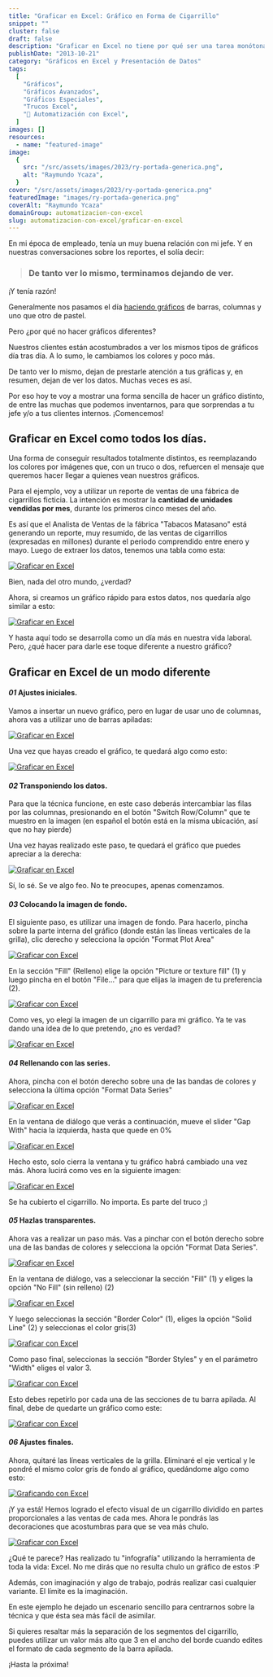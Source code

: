 ```yaml
---
title: "Graficar en Excel: Gráfico en Forma de Cigarrillo"
snippet: ""
cluster: false
draft: false
description: "Graficar en Excel no tiene por qué ser una tarea monótona ya que podemos ejercitar nuestra creatividad en cada gráfico que hagamos. ¡Compruébalo!"
publishDate: "2013-10-21"
category: "Gráficos en Excel y Presentación de Datos"
tags:
  [
    "Gráficos",
    "Gráficos Avanzados",
    "Gráficos Especiales",
    "Trucos Excel",
    "🤖 Automatización con Excel",
  ]
images: []
resources:
  - name: "featured-image"
image:
  {
    src: "/src/assets/images/2023/ry-portada-generica.png",
    alt: "Raymundo Ycaza",
  }
cover: "/src/assets/images/2023/ry-portada-generica.png"
featuredImage: "images/ry-portada-generica.png"
coverAlt: "Raymundo Ycaza"
domainGroup: automatizacion-con-excel
slug: automatizacion-con-excel/graficar-en-excel
---
```


En mi época de empleado, tenía un muy buena relación con mi jefe. Y en nuestras conversaciones sobre los reportes, el solía decir:

> ### De tanto ver lo mismo, terminamos dejando de ver.

¡Y tenía razón!

Generalmente nos pasamos el día [haciendo gráficos](http://raymundoycaza.com/aprendiendo-excel/como-crear-un-grafico-en-excel "Cómo crear un Gráfico en Excel") de barras, columnas y uno que otro de pastel.

Pero ¿por qué no hacer gráficos diferentes?

Nuestros clientes están acostumbrados a ver los mismos tipos de gráficos día tras día. A lo sumo, le cambiamos los colores y poco más.

De tanto ver lo mismo, dejan de prestarle atención a tus gráficas y, en resumen, dejan de ver los datos. Muchas veces es así.

Por eso hoy te voy a mostrar una forma sencilla de hacer un gráfico distinto, de entre las muchas que podemos inventarnos, para que sorprendas a tu jefe y/o a tus clientes internos. ¡Comencemos!

## Graficar en Excel como todos los días.

Una forma de conseguir resultados totalmente distintos, es reemplazando los colores por imágenes que, con un truco o dos, refuercen el mensaje que queremos hacer llegar a quienes vean nuestros gráficos.

Para el ejemplo, voy a utilizar un reporte de ventas de una fábrica de cigarrillos ficticia. La intención es mostrar la **cantidad de unidades vendidas por mes**, durante los primeros cinco meses del año.

Es así que el Analista de Ventas de la fábrica "Tabacos Matasano" está generando un reporte, muy resumido, de las ventas de cigarrillos (expresadas en millones) durante el periodo comprendido entre enero y mayo. Luego de extraer los datos, tenemos una tabla como esta:

[![Graficar en Excel](/src/assets/images/2023/2012120732431.png "Graficar en Excel")](http://raymundoycaza.com/wp-content/uploads/2012120732431.png)

Bien, nada del otro mundo, ¿verdad?

Ahora, si creamos un gráfico rápido para estos datos, nos quedaría algo similar a esto:

[![Graficar en Excel](/src/assets/images/2023/2012120738131.png "Graficar en Excel")](http://raymundoycaza.com/wp-content/uploads/2012120738131.png)

Y hasta aquí todo se desarrolla como un día más en nuestra vida laboral. Pero, ¿qué hacer para darle ese toque diferente a nuestro gráfico?

## Graficar en Excel de un modo diferente

#### _01_ Ajustes iniciales.

Vamos a insertar un nuevo gráfico, pero en lugar de usar uno de columnas, ahora vas a utilizar uno de barras apiladas:

[![Graficar en Excel](/src/assets/images/2023/2012120716131.png "Graficar en Excel")](http://raymundoycaza.com/wp-content/uploads/2012120716131.png)

Una vez que hayas creado el gráfico, te quedará algo como esto:

[![Graficar en Excel](/src/assets/images/2023/2012120745271.png "Graficar en Excel")](http://raymundoycaza.com/wp-content/uploads/2012120745271.png)

#### _02_ Transponiendo los datos.

Para que la técnica funcione, en este caso deberás intercambiar las filas por las columnas, presionando en el botón "Switch Row/Column" que te muestro en la imagen (en español el botón está en la misma ubicación, así que no hay pierde)

Una vez hayas realizado este paso, te quedará el gráfico que puedes apreciar a la derecha:

[![Graficar en Excel](/src/assets/images/2023/2012120750231.png "Graficar en Excel")](http://raymundoycaza.com/wp-content/uploads/2012120750231.png)

Sí, lo sé. Se ve algo feo. No te preocupes, apenas comenzamos.

#### _03_ Colocando la imagen de fondo.

El siguiente paso, es utilizar una imagen de fondo. Para hacerlo, pincha sobre la parte interna del gráfico (donde están las líneas verticales de la grilla), clic derecho y selecciona la opción "Format Plot Area"

[![Graficar con Excel](/src/assets/images/2023/2012120728191.png "Graficar con Excel")](http://raymundoycaza.com/wp-content/uploads/2012120728191.png)

En la sección "Fill" (Relleno) elige la opción "Picture or texture fill" (1) y luego pincha en el botón "File..." para que elijas la imagen de tu preferencia (2).

[![Graficar con Excel](/src/assets/images/2023/2012120730271.png "Graficar con Excel")](http://raymundoycaza.com/wp-content/uploads/2012120730271.png)

Como ves, yo elegí la imagen de un cigarrillo para mi gráfico. Ya te vas dando una idea de lo que pretendo, ¿no es verdad?

[![Graficar en Excel](/src/assets/images/2023/2012120737181.png "Graficar en Excel")](http://raymundoycaza.com/wp-content/uploads/2012120737181.png)

#### _04_ Rellenando con las series.

Ahora, pincha con el botón derecho sobre una de las bandas de colores y selecciona la última opción "Format Data Series"

[![Graficar en Excel](/src/assets/images/2023/2012120721401.png "Graficar en Excel")](http://raymundoycaza.com/wp-content/uploads/2012120721401.png)

En la ventana de diálogo que verás a continuación, mueve el slider "Gap With" hacia la izquierda, hasta que quede en 0%

[![Graficar en Excel](/src/assets/images/2023/2012120723532.png "Graficar en Excel")](http://raymundoycaza.com/wp-content/uploads/2012120723532.png)

Hecho esto, solo cierra la ventana y tu gráfico habrá cambiado una vez más. Ahora lucirá como ves en la siguiente imagen:

[![Graficar en Excel](/src/assets/images/2023/2012120726501.png "Graficar en Excel")](http://raymundoycaza.com/wp-content/uploads/2012120726501.png)

Se ha cubierto el cigarrillo. No importa. Es parte del truco ;)

#### _05_ Hazlas transparentes.

Ahora vas a realizar un paso más. Vas a pinchar con el botón derecho sobre una de las bandas de colores y selecciona la opción "Format Data Series".

[![Graficar en Excel](/src/assets/images/2023/2012120741481.png "Graficar en Excel")](http://raymundoycaza.com/wp-content/uploads/2012120741481.png)

En la ventana de diálogo, vas a seleccionar la sección "Fill" (1) y eliges la opción "No Fill" (sin relleno) (2)

[![Graficar en Excel](/src/assets/images/2023/2012120743121.png "Graficar en Excel")](http://raymundoycaza.com/wp-content/uploads/2012120743121.png)

Y luego seleccionas la sección "Border Color" (1), eliges la opción "Solid Line" (2) y seleccionas el color gris(3)

[![Graficar con Excel](/src/assets/images/2023/2012120747251.png "Graficar con Excel")](http://raymundoycaza.com/wp-content/uploads/2012120747251.png)

Como paso final, seleccionas la sección "Border Styles" y en el parámetro "Width" eliges el valor 3.

[![Graficar con Excel](/src/assets/images/2023/2012120748361.png "Graficar con Excel")](http://raymundoycaza.com/wp-content/uploads/2012120748361.png)

Esto debes repetirlo por cada una de las secciones de tu barra apilada. Al final, debe de quedarte un gráfico como este:

[![Graficar con Excel](/src/assets/images/2023/2012120753221.png "Graficar con Excel")](http://raymundoycaza.com/wp-content/uploads/2012120753221.png)

#### _06_ Ajustes finales.

Ahora, quitaré las líneas verticales de la grilla. Eliminaré el eje vertical y le pondré el mismo color gris de fondo al gráfico, quedándome algo como esto:

[![Graficando con Excel](/src/assets/images/2023/2012120755422.png "Graficando con Excel")](http://raymundoycaza.com/wp-content/uploads/2012120755422.png)

¡Y ya está! Hemos logrado el efecto visual de un cigarrillo dividido en partes proporcionales a las ventas de cada mes. Ahora le pondrás las decoraciones que acostumbras para que se vea más chulo.

[![Graficar con Excel](/src/assets/images/2023/2012120814371.png "Graficar con Excel")](http://raymundoycaza.com/wp-content/uploads/2012120814371.png)

¿Qué te parece? Has realizado tu "infografía" utilizando la herramienta de toda la vida: Excel. No me dirás que no resulta chulo un gráfico de estos :P

Además, con imaginación y algo de trabajo, podrás realizar casi cualquier variante. El límite es la imaginación.

En este ejemplo he dejado un escenario sencillo para centrarnos sobre la técnica y que ésta sea más fácil de asimilar.

Si quieres resaltar más la separación de los segmentos del cigarrillo, puedes utilizar un valor más alto que 3 en el ancho del borde cuando edites el formato de cada segmento de la barra apilada.

¡Hasta la próxima!
